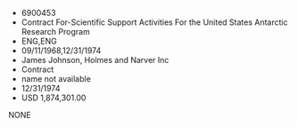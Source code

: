 * 6900453
* Contract For-Scientific Support Activities For the United   States Antarctic Research Program
* ENG,ENG
* 09/11/1968,12/31/1974
* James Johnson, Holmes and Narver Inc
* Contract
*   name not available
* 12/31/1974
* USD 1,874,301.00

NONE